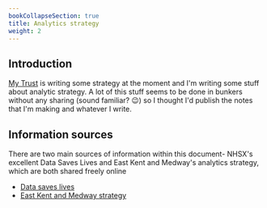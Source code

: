 ```yaml
---
bookCollapseSection: true
title: Analytics strategy
weight: 2
---
```


## Introduction

[My Trust](https://www.nottinghamshirehealthcare.nhs.uk/) is writing some strategy at the moment and I'm writing some stuff about analytic strategy. A lot of this stuff seems to be done in bunkers without any sharing (sound familiar? :wink:) so I thought I'd publish the notes that I'm making and whatever I write. 

## Information sources

There are two main sources of information within this document- NHSX's excellent Data Saves Lives and East Kent and Medway's analytics strategy, which are both shared freely online

* [Data saves lives](https://www.nhsx.nhs.uk/key-tools-and-info/data-saves-lives/)
* [East Kent and Medway strategy](https://democracy.kent.gov.uk/documents/s96055/Analytics%20-App1.pdf)